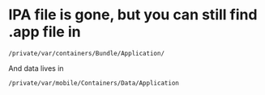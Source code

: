<!-- TITLE: Mobile Ios Ipa -->
<!-- SUBTITLE: A quick summary of Mobile Ios Ipa -->

# IPA file is gone, but you can still find .app file in

```
/private/var/containers/Bundle/Application/
```

And data lives in 
```
/private/var/mobile/Containers/Data/Application
```